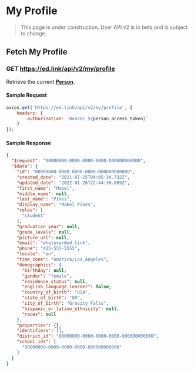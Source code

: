 # My Profile

> This page is under construction. User API v2 is in beta and is subject to change.

## Fetch My Profile

### *GET* https://ed.link/api/v2/my/profile

Retrieve the current **[Person](../models/external/person)**.

#### Sample Request

```javascript
axios.get(`https://ed.link/api/v2/my/profile`, {
	headers: {
		authorization: `Bearer ${person_access_token}`
	}
});
```

#### Sample Response

```json
{
  "$request": "00000000-0000-0000-0000-000000000000",
  "$data": {
    "id": "00000000-0000-0000-0000-000000000000",
    "created_date": "2021-07-15T04:05:34.732Z",
    "updated_date": "2022-01-26T22:44:36.089Z",
    "first_name": "Mabel",
    "middle_name": null,
    "last_name": "Pines",
    "display_name": "Mabel Pines",
    "roles": [
      "student"
    ],
    "graduation_year": null,
    "grade_levels": null,
    "picture_url": null,
    "email": "whatever@ed.link",
    "phone": "425-555-5555",
    "locale": "en",
    "time_zone": "America/Los_Angeles",
    "demographics": {
      "birthday": null,
      "gender": "female",
      "residence_status": null,
      "english_language_learner": false,
      "country_of_birth": "USA",
      "state_of_birth": "OR",
      "city_of_birth": "Gravity Falls",
      "hispanic_or_latino_ethnicity": null,
      "races": null
    },
    "properties": {},
    "identifiers": [],
    "district_id": "00000000-0000-0000-0000-000000000000",
    "school_ids": [
      "00000000-0000-0000-0000-000000000000"
    ]
  }
}
```
